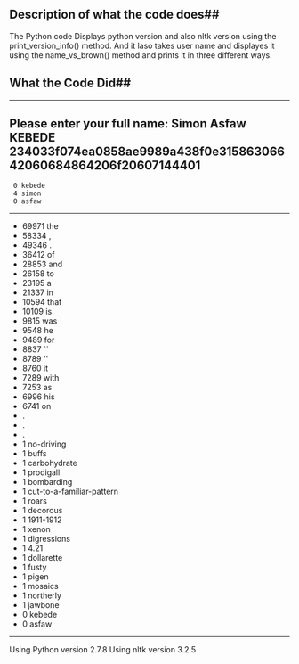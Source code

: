 ## Description of what the code does##
   The Python code Displays python version and also nltk version using the print_version_info() method.
And it laso takes user name and displayes it using the name_vs_brown() method and prints it in three
different ways.

## What the Code Did##
-----------------------------
Please enter your full name: Simon Asfaw KEBEDE
234033f074ea0858ae9989a438f0e31586306642060684864206f20607144401
-----------------------------
     0 kebede
     4 simon
     0 asfaw
-----------------------------
 - 69971 the
 - 58334 ,
 - 49346 .
 - 36412 of
 - 28853 and
 - 26158 to
 - 23195 a
 - 21337 in
 - 10594 that
 - 10109 is
 - 9815 was
 - 9548 he
 - 9489 for
 - 8837 ``
 - 8789 ''
 - 8760 it
 - 7289 with
 - 7253 as
 - 6996 his
 - 6741 on
 -    . 
 -    . 
 -    . 
 -    1 no-driving
 -    1 buffs
 -    1 carbohydrate
 -    1 prodigall
 -    1 bombarding
 -    1 cut-to-a-familiar-pattern
 -    1 roars
 -    1 decorous
 -    1 1911-1912
 -    1 xenon
 -    1 digressions
 -    1 4.21
 -    1 dollarette
 -    1 fusty
 -    1 pigen
 -    1 mosaics
 -    1 northerly
 -    1 jawbone
 -    0 kebede
 -    0 asfaw
-----------------------------
Using Python version 2.7.8
Using nltk version 3.2.5